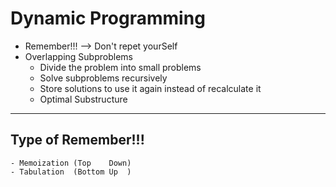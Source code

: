 # Dynamic Programming ########################################
  - Remember!!! --> Don't repet yourSelf
  - Overlapping Subproblems
      - Divide the problem into small problems
      - Solve subproblems recursively
      - Store solutions to use it again instead of recalculate it
    - Optimal Substructure

  --------------------------------
  ## Type of Remember!!!
    - Memoization (Top    Down)
    - Tabulation  (Bottom Up  )

